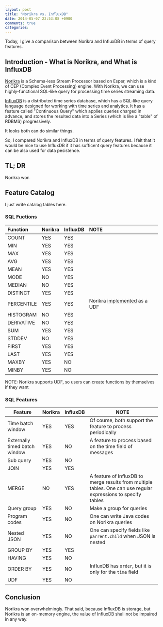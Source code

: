 ```yaml
---
layout: post
title: "Norikra vs. InfluxDB"
date: 2014-05-07 22:53:08 +0900
comments: true
categories: 
---
```


Today, I give a comparison between Norikra and InfluxDB in terms of query features.

## Introduction - What is Norikra, and What is InfluxDB

[Norikra](http://norikra.github.io/) is a Schema-less Stream Processor based on Esper, which is a kind of CEP (Complex Event Processing) engine. With Norikra, we can use highly-functional SQL-like query for processing time series streaming data.

[InfluxDB](http://influxdb.org/) is a distributed time series database, which has a SQL-like query language designed for working with time series and analytics. 
It has a feature called "Continuous Query" which applies queries charged in advance, and stores the resulted data into a Series (which is like a "table" of RDBMS) progressively. 

It looks both can do similar things. 

So, I compared Norikra and InfluxDB in terms of query features. I felt that it would be nice to use InfluxDB if it has sufficent query features because it can be also used for data pesistence. 

## TL; DR

Norikra won

## Feature Catalog

I just write catalog tables here. 

### SQL Fuctions 

Function   | Norikra | InfluxDB | NOTE                        
:--------- | :------ | :------- | :---------------------------
COUNT      | YES     | YES      |                             
MIN        | YES     | YES      |                             
MAX        | YES     | YES      |                             
AVG        | YES     | YES      |                             
MEAN       | YES     | YES      |                             
MODE       | NO      | YES      |                             
MEDIAN     | NO      | YES      |                             
DISTINCT   | YES     | YES      |                             
PERCENTILE | YES     | YES      | Norikra [implemented](https//github.com/norikra/norikra-udf-percentile) as a UDF
HISTOGRAM  | NO      | YES      |                             
DERIVATIVE | NO      | YES      |                              
SUM        | YES     | YES      |                             
STDDEV     | NO      | YES      |                             
FIRST      | YES     | YES      |                             
LAST       | YES     | YES      |                             
MAXBY      | YES     | NO       |                             
MINBY      | YES     | NO       |                             

NOTE: Norikra supports UDF, so users can create functions by themselves if they want

### SQL Features

Feature                       | Norikra | InfluxDB | NOTE                                                              
------------------------------|---------|----------|-------------------------------------------------------------------
Time batch window             | YES     | YES      | Of course, both support the feature to process periodically
Externally timed batch window | YES     | NO       | A feature to process based on the time field of messages        
Sub query                     | YES     | NO       |                                                                   
JOIN                          | YES     | YES      |                                                                   
MERGE                         | NO      | YES      | A feature of InfluxDB to merge results from multiple tables. One can use regular expressions to specify tables
Query group                   | YES     | NO       | Make a group for queries                                          
Program codes                 | YES     | NO       | One can write Java codes on Norikra queries                        
Nested JSON                   | YES     | NO       | One can specify fields like `parrent.child` when JSON is nested      
GROUP BY                      | YES     | YES      |                                                                   
HAVING                        | YES     | NO       |                                                                   
ORDER BY                      | YES     | NO       | InfluxDB has `order`, but it is only for the `time` field         
UDF                           | YES     | NO       |                                                                   

## Conclusion

Norikra won overwhelmingly. That said, because InfluxDB is storage, but Norikra is an on-memory engine, the value of InfluxDB shall not be impaired in any way.

